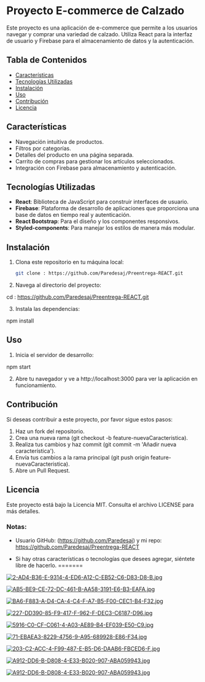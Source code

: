 # Proyecto E-commerce de Calzado

Este proyecto es una aplicación de e-commerce que permite a los usuarios navegar y comprar una variedad de calzado. Utiliza React para la interfaz de usuario y Firebase para el almacenamiento de datos y la autenticación.

## Tabla de Contenidos

- [Características](#características)
- [Tecnologías Utilizadas](#tecnologías-utilizadas)
- [Instalación](#instalación)
- [Uso](#uso)
- [Contribución](#contribución)
- [Licencia](#licencia)

## Características

- Navegación intuitiva de productos.
- Filtros por categorías.
- Detalles del producto en una página separada.
- Carrito de compras para gestionar los artículos seleccionados.
- Integración con Firebase para almacenamiento y autenticación.

## Tecnologías Utilizadas

- **React**: Biblioteca de JavaScript para construir interfaces de usuario.
- **Firebase**: Plataforma de desarrollo de aplicaciones que proporciona una base de datos en tiempo real y autenticación.
- **React Bootstrap**: Para el diseño y los componentes responsivos.
- **Styled-components**: Para manejar los estilos de manera más modular.

## Instalación

1. Clona este repositorio en tu máquina local:
   ```bash
   git clone : https://github.com/Paredesaj/Preentrega-REACT.git

2. Navega al directorio del proyecto:

cd : https://github.com/Paredesaj/Preentrega-REACT.git

3. Instala las dependencias:

npm install

## Uso

1. Inicia el servidor de desarrollo:

npm start

2. Abre tu navegador y ve a http://localhost:3000 para ver la aplicación en funcionamiento.

## Contribución
Si deseas contribuir a este proyecto, por favor sigue estos pasos:

1. Haz un fork del repositorio.
2. Crea una nueva rama (git checkout -b feature-nuevaCaracteristica).
3. Realiza tus cambios y haz commit (git commit -m 'Añadir nueva característica').
4. Envía tus cambios a la rama principal (git push origin feature-nuevaCaracteristica).
5. Abre un Pull Request.

## Licencia
Este proyecto está bajo la Licencia MIT. Consulta el archivo LICENSE para más detalles.

### Notas:
- Usuario GitHub: (https://github.com/Paredesaj) y mi repo: https://github.com/Paredesaj/Preentrega-REACT 

- Si hay otras características o tecnologías que desees agregar, siéntete libre de hacerlo.
=======

[![2-AD4-B36-E-9314-4-ED6-A12-C-EB52-C6-D83-D8-B.jpg](https://i.postimg.cc/sgWNVvXJ/2-AD4-B36-E-9314-4-ED6-A12-C-EB52-C6-D83-D8-B.jpg)](https://postimg.cc/Wd2n8p0D)

[![AB5-BE9-CE-72-DC-461-B-AA58-3191-E6-B3-EAFA.jpg](https://i.postimg.cc/WbF9nhMP/AB5-BE9-CE-72-DC-461-B-AA58-3191-E6-B3-EAFA.jpg)](https://postimg.cc/kBCFMM1j)

[![BA6-F883-A-D4-CA-4-C4-F-A7-B5-F00-CEC1-B4-F32.jpg](https://i.postimg.cc/5Nhskb3Q/BA6-F883-A-D4-CA-4-C4-F-A7-B5-F00-CEC1-B4-F32.jpg)](https://postimg.cc/0bCGzgh9)

[![227-DD390-85-F9-417-F-962-F-DEC3-C6187-D96.jpg](https://i.postimg.cc/mZ6XCQ1w/227-DD390-85-F9-417-F-962-F-DEC3-C6187-D96.jpg)](https://postimg.cc/0rD0qKfM)

[![5916-C0-CF-C061-4-A03-AE89-B4-EF039-E50-C9.jpg](https://i.postimg.cc/V6kgb6Yp/5916-C0-CF-C061-4-A03-AE89-B4-EF039-E50-C9.jpg)](https://postimg.cc/67FnkB4f)

[![71-EBAEA3-8229-4756-9-A95-689928-E86-F34.jpg](https://i.postimg.cc/1XTvSQ1T/71-EBAEA3-8229-4756-9-A95-689928-E86-F34.jpg)](https://postimg.cc/tn33d8Tt)

[![203-C2-ACC-4-F99-487-E-B5-D6-DAAB6-FBCED6-F.jpg](https://i.postimg.cc/pr2ZzJD2/203-C2-ACC-4-F99-487-E-B5-D6-DAAB6-FBCED6-F.jpg)](https://postimg.cc/47SVTtLM)

[![A912-DD6-B-D808-4-E33-B020-907-ABA059943.jpg](https://i.postimg.cc/GprqdK6c/A912-DD6-B-D808-4-E33-B020-907-ABA059943.jpg)](https://postimg.cc/BjYxCTqy)

[![A912-DD6-B-D808-4-E33-B020-907-ABA059943.jpg](https://i.postimg.cc/GprqdK6c/A912-DD6-B-D808-4-E33-B020-907-ABA059943.jpg)](https://postimg.cc/BjYxCTqy)
